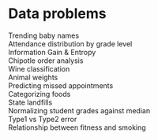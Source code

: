 # Data problems  
Trending baby names  
Attendance distribution by grade level  
Information Gain & Entropy  
Chipotle order analysis  
Wine classification  
Animal weights  
Predicting missed appointments  
Categorizing foods  
State landfills  
Normalizing student grades against median  
Type1 vs Type2 error  
Relationship between fitness and smoking  
